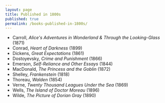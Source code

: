 ```yaml
---
layout: page
title: Published in 1800s
published: true
permalink: /books-published-in-1800s/
---
```


* Carroll, _Alice's Adventures in Wonderland & Through the Looking-Glass_ (1871) 
* Conrad, _Heart of Darkness_ (1899) 
* Dickens, _Great Expectations_ (1861) 
* Dostoyevsky, _Crime and Punishment_ (1866) 
* Emerson, _Self-Reliance and Other Essays_ (1844) 
* MacDonald, _The Princess and the Goblin_ (1872) 
* Shelley, _Frankenstein_ (1818) 
* Thoreau, _Walden_ (1854) 
* Verne, _Twenty Thousand Leagues Under the Sea_ (1869) 
* Wells, _The Island of Doctor Moreau_ (1896) 
* Wilde, _The Picture of Dorian Gray_ (1890) 
